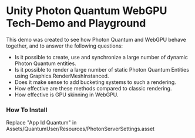 # Unity Photon Quantum WebGPU Tech-Demo and Playground

This demo was created to see how Photon Quantum and WebGPU behave together, and to answer the following questions:
- Is it possible to create, use and synchronize a large number of dynamic Photon Quantum entities.
- Is it possible to render a large number of static Photon Quantum Entities using Graphics.RenderMeshInstanced.
- Does it make sense to add bucketing systems to such a rendering.
- How effective are these methods compared to classic rendering.
- How effective is GPU skinning in WebGPU.

### How To Install
Replace "App Id Quantum" in Assets/QuantumUser/Resources/PhotonServerSettings.asset
